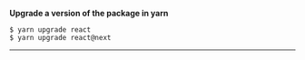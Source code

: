 **Upgrade a version of the package in yarn**
```
$ yarn upgrade react
$ yarn upgrade react@next
```
---
